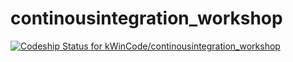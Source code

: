 # continousintegration_workshop
[ ![Codeship Status for kWinCode/continousintegration_workshop](https://app.codeship.com/projects/e24c7870-cef2-0136-3dba-3adac2d338b0/status?branch=master)](https://app.codeship.com/projects/315792)
